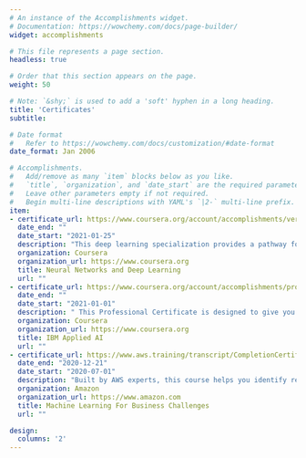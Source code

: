 ```yaml
---
# An instance of the Accomplishments widget.
# Documentation: https://wowchemy.com/docs/page-builder/
widget: accomplishments

# This file represents a page section.
headless: true

# Order that this section appears on the page.
weight: 50

# Note: `&shy;` is used to add a 'soft' hyphen in a long heading.
title: 'Certificates'
subtitle:

# Date format
#   Refer to https://wowchemy.com/docs/customization/#date-format
date_format: Jan 2006

# Accomplishments.
#   Add/remove as many `item` blocks below as you like.
#   `title`, `organization`, and `date_start` are the required parameters.
#   Leave other parameters empty if not required.
#   Begin multi-line descriptions with YAML's `|2-` multi-line prefix.
item:
- certificate_url: https://www.coursera.org/account/accomplishments/verify/DJS4NMFK3ALW
  date_end: ""
  date_start: "2021-01-25"
  description: "This deep learning specialization provides a pathway for you to gain the knowledge and skills to apply machine learning to your work, level up your technical career, and take the definitive step in the world of AI."
  organization: Coursera
  organization_url: https://www.coursera.org
  title: Neural Networks and Deep Learning
  url: ""
- certificate_url: https://www.coursera.org/account/accomplishments/professional-cert/N79PFXU6XS3E?utm_source=link&utm_medium=certificate&utm_content=cert_image&utm_campaign=pdf_header_button&utm_product=prof
  date_end: ""
  date_start: "2021-01-01"
  description: " This Professional Certificate is designed to give you a firm understanding of AI technology, its applications, and its use cases".
  organization: Coursera
  organization_url: https://www.coursera.org
  title: IBM Applied AI
  url: ""
- certificate_url: https://www.aws.training/transcript/CompletionCertificateHtml?transcriptid=ziqMrvVVZEKd6gfYPHNpSw2
  date_end: "2020-12-21"
  date_start: "2020-07-01"
  description: "Built by AWS experts, this course helps you identify real-world use cases for solving business problems with Machine Learning"
  organization: Amazon
  organization_url: https://www.amazon.com
  title: Machine Learning For Business Challenges
  url: ""

design:
  columns: '2' 
---
```

